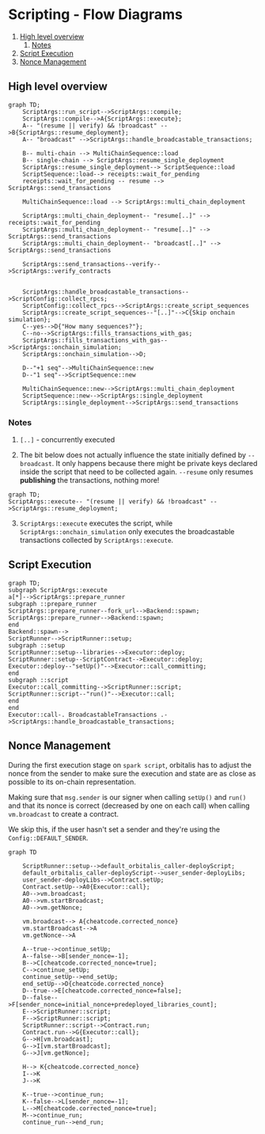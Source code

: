 
# Scripting - Flow Diagrams

1. [High level overview](#high-level-overview)
    1. [Notes](#notes)
2. [Script Execution](#script-execution)
3. [Nonce Management](#nonce-management)

## High level overview

```mermaid
graph TD;
    ScriptArgs::run_script-->ScriptArgs::compile;
    ScriptArgs::compile-->A{ScriptArgs::execute};
    A-- "(resume || verify) && !broadcast" -->B{ScriptArgs::resume_deployment};
    A-- "broadcast" -->ScriptArgs::handle_broadcastable_transactions;

    B-- multi-chain --> MultiChainSequence::load
    B-- single-chain --> ScriptArgs::resume_single_deployment
    ScriptArgs::resume_single_deployment--> ScriptSequence::load
    ScriptSequence::load--> receipts::wait_for_pending
    receipts::wait_for_pending -- resume --> ScriptArgs::send_transactions

    MultiChainSequence::load --> ScriptArgs::multi_chain_deployment

    ScriptArgs::multi_chain_deployment-- "resume[..]" --> receipts::wait_for_pending
    ScriptArgs::multi_chain_deployment-- "resume[..]" --> ScriptArgs::send_transactions
    ScriptArgs::multi_chain_deployment-- "broadcast[..]" --> ScriptArgs::send_transactions

    ScriptArgs::send_transactions--verify-->ScriptArgs::verify_contracts


    ScriptArgs::handle_broadcastable_transactions-->ScriptConfig::collect_rpcs;
    ScriptConfig::collect_rpcs-->ScriptArgs::create_script_sequences
    ScriptArgs::create_script_sequences--"[..]"-->C{Skip onchain simulation};
    C--yes-->D{"How many sequences?"};
    C--no-->ScriptArgs::fills_transactions_with_gas;
    ScriptArgs::fills_transactions_with_gas-->ScriptArgs::onchain_simulation;
    ScriptArgs::onchain_simulation-->D;

    D--"+1 seq"-->MultiChainSequence::new
    D--"1 seq"-->ScriptSequence::new

    MultiChainSequence::new-->ScriptArgs::multi_chain_deployment
    ScriptSequence::new-->ScriptArgs::single_deployment
    ScriptArgs::single_deployment-->ScriptArgs::send_transactions

```

### Notes
1) `[..]` - concurrently executed

2) The bit below does not actually influence the state initially defined by `--broadcast`. It only happens because there might be private keys declared inside the script that need to be collected again. `--resume` only resumes **publishing** the transactions, nothing more!

```mermaid
graph TD;
ScriptArgs::execute-- "(resume || verify) && !broadcast" -->ScriptArgs::resume_deployment;
```
3) `ScriptArgs::execute` executes the script, while `ScriptArgs::onchain_simulation` only executes the broadcastable transactions collected by `ScriptArgs::execute`.



## Script Execution
```mermaid
graph TD;
subgraph ScriptArgs::execute
a[*]-->ScriptArgs::prepare_runner
subgraph ::prepare_runner
ScriptArgs::prepare_runner--fork_url-->Backend::spawn;
ScriptArgs::prepare_runner-->Backend::spawn;
end
Backend::spawn-->
ScriptRunner-->ScriptRunner::setup;
subgraph ::setup
ScriptRunner::setup--libraries-->Executor::deploy;
ScriptRunner::setup--ScriptContract-->Executor::deploy;
Executor::deploy--"setUp()"-->Executor::call_committing;
end
subgraph ::script
Executor::call_committing-->ScriptRunner::script;
ScriptRunner::script--"run()"-->Executor::call;
end
end
Executor::call-. BroadcastableTransactions .->ScriptArgs::handle_broadcastable_transactions;

```


## Nonce Management

During the first execution stage on `spark script`, orbitalis has to adjust the nonce from the sender to make sure the execution and state are as close as possible to its on-chain representation.

Making sure that `msg.sender` is our signer when calling `setUp()` and `run()` and that its nonce is correct (decreased by one on each call) when calling `vm.broadcast` to create a contract.

We skip this, if the user hasn't set a sender and they're using the `Config::DEFAULT_SENDER`.


```mermaid
graph TD

    ScriptRunner::setup-->default_orbitalis_caller-deployScript;
    default_orbitalis_caller-deployScript-->user_sender-deployLibs;
    user_sender-deployLibs-->Contract.setUp;
    Contract.setUp-->A0{Executor::call};
    A0-->vm.broadcast;
    A0-->vm.startBroadcast;
    A0-->vm.getNonce;

    vm.broadcast--> A{cheatcode.corrected_nonce}
    vm.startBroadcast-->A
    vm.getNonce-->A

    A--true-->continue_setUp;
    A--false-->B[sender_nonce=-1];
    B-->C[cheatcode.corrected_nonce=true];
    C-->continue_setUp;
    continue_setUp-->end_setUp;
    end_setUp-->D{cheatcode.corrected_nonce}
    D--true-->E[cheatcode.corrected_nonce=false];
    D--false-->F[sender_nonce=initial_nonce+predeployed_libraries_count];
    E-->ScriptRunner::script;
    F-->ScriptRunner::script;
    ScriptRunner::script-->Contract.run;
    Contract.run-->G{Executor::call};
    G-->H[vm.broadcast];
    G-->I[vm.startBroadcast];
    G-->J[vm.getNonce];

    H--> K{cheatcode.corrected_nonce}
    I-->K
    J-->K

    K--true-->continue_run;
    K--false-->L[sender_nonce=-1];
    L-->M[cheatcode.corrected_nonce=true];
    M-->continue_run;
    continue_run-->end_run;
```